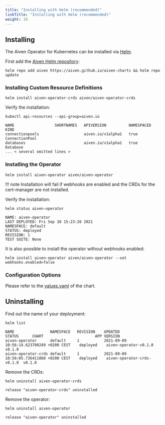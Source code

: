 ```yaml
---
title: "Installing with Helm (recommended)"
linkTitle: "Installing with Helm (recommended)"
weight: 10
---
```


## Installing 

The Aiven Operator for Kubernetes can be installed via [Helm](https://helm.sh/). 

First add the [Aiven Helm repository](https://github.com/aiven/aiven-charts):

```shell
helm repo add aiven https://aiven.github.io/aiven-charts && helm repo update
```

### Installing Custom Resource Definitions

```shell
helm install aiven-operator-crds aiven/aiven-operator-crds
```

Verify the installation:
```shell
kubectl api-resources --api-group=aiven.io

NAME                  SHORTNAMES   APIVERSION          NAMESPACED   KIND
connectionpools                    aiven.io/v1alpha1   true         ConnectionPool
databases                          aiven.io/v1alpha1   true         Database
... < several omitted lines >
```

### Installing the Operator

```shell
helm install aiven-operator aiven/aiven-operator
```

!!! note
    Installation will fail if webhooks are enabled and the CRDs for the cert-manager are not installed.

Verify the installation: 
```shell
helm status aiven-operator

NAME: aiven-operator
LAST DEPLOYED: Fri Sep 10 15:23:26 2021
NAMESPACE: default
STATUS: deployed
REVISION: 1
TEST SUITE: None
```

It is also possible to install the operator without webhooks enabled:
```shell
helm install aiven-operator aiven/aiven-operator --set webhooks.enabled=false
```

### Configuration Options

Please refer to the [values.yaml](https://github.com/aiven/aiven-charts/blob/main/charts/aiven-operator/values.yaml) of the chart.

## Uninstalling 

Find out the name of your deployment:

```shell
helm list

NAME               	NAMESPACE	REVISION	UPDATED                                 	STATUS  	CHART                     	APP VERSION
aiven-operator     	default  	1       	2021-09-09 10:56:14.623700249 +0200 CEST	deployed	aiven-operator-v0.1.0     	v0.1.0     
aiven-operator-crds	default  	1       	2021-09-09 10:56:05.736411868 +0200 CEST	deployed	aiven-operator-crds-v0.1.0	v0.1.0
```

Remove the CRDs:

```shell
helm uninstall aiven-operator-crds

release "aiven-operator-crds" uninstalled
```

Remove the operator:

```shell
helm uninstall aiven-operator

release "aiven-operator" uninstalled
```

